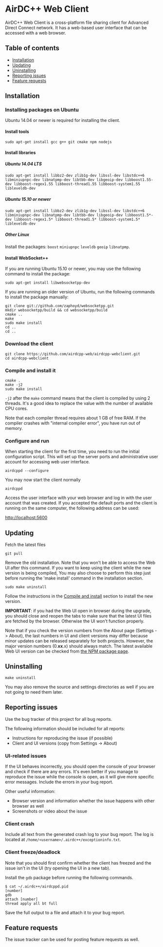 # AirDC++ Web Client

AirDC++ Web Client is a cross-platform file sharing client for Advanced Direct Connect network. It has a web-based user interface that can be accessed with a web browser.

## Table of contents

 * [Installation](#installation)
 * [Updating](#updating)
 * [Uninstalling](#uninstalling)
 * [Reporting issues](#reporting-issues)
 * [Feature requests](#feature-requests)

## Installation

### Installing packages on Ubuntu

Ubuntu 14.04 or newer is required for installing the client.

#### Install tools

`sudo apt-get install gcc g++ git cmake npm nodejs`

#### Install libraries

##### Ubuntu 14.04 LTS

`sudo apt-get install libbz2-dev zlib1g-dev libssl-dev libstdc++6 libminiupnpc-dev libnatpmp-dev libtbb-dev libgeoip-dev libboost1.55-dev libboost-regex1.55 libboost-thread1.55 libboost-system1.55 libleveldb-dev`

##### Ubuntu 15.10 or newer

`sudo apt-get install libbz2-dev zlib1g-dev libssl-dev libstdc++6 libminiupnpc-dev libnatpmp-dev libtbb-dev libgeoip-dev libboost1.5*-dev libboost-regex1.5* libboost-thread1.5* libboost-system1.5* libleveldb-dev`

##### Other Linux

Install the packages: `boost` `miniupnpc` `leveldb` `geoip` `libnatpmp`.

#### Install WebSocket++

If you are running Ubuntu 15.10 or newer, you may use the following command to install the package:

`sudo apt-get install libwebsocketpp-dev`

If you are running an older version of Ubuntu, run the following commands to install the package manually:

```
git clone git://github.com/zaphoyd/websocketpp.git
mkdir websocketpp/build && cd websocketpp/build
cmake ..
make
sudo make install
cd ..
cd ..
```

### Download the client

```
git clone https://github.com/airdcpp-web/airdcpp-webclient.git
cd airdcpp-webclient
```

### Compile and install it

```
cmake .
make -j2
sudo make install
```
`-j2` after the `make` command means that the client is compiled by using 2 threads. It's a good idea to replace the value with the number of available CPU cores. 

Note that each compiler thread requires about 1 GB of free RAM. If the compiler crashes with "internal compiler error", you have run out of memory.


### Configure and run

When starting the client for the first time, you need to run the initial configuration script. This will set up the server ports and administrative user account for accessing web user interface.

```
airdcppd --configure
```

You may now start the client normally

```
airdcppd
```

Access the user interface with your web browser and log in with the user account that was created. If you accepted the default ports and the client is running on the same computer, the following address can be used:

[http://localhost:5600](http://localhost:5600)


## Updating

Fetch the latest files

```
git pull
```

Remove the old installation. Note that you won't be able to access the Web UI after this command. If you want to keep using the client while the new version is being compiled, You may also choose to perform this step just before running the 'make install' command in the installation section. 

```
sudo make uninstall
```

Follow the instructions in the [Compile and install](#compile-and-install) section to install the new version.

**IMPORTANT**: if you had the Web UI open in browser during the upgrade, you should close and reopen the tabs to make sure that the latest UI files are fetched by the browser. Otherwise the UI won't function properly.

Note that if you check the version numbers from the About page (Settings -> About), the last numbers in UI and client versions may differ because minor updates can be released separately for both projects. However, the major version numbers (0.**xx**.x) should always match. The latest available Web UI version can be checked from [the NPM package page](https://www.npmjs.com/package/airdcpp-webui).

## Uninstalling

```
make uninstall
```

You may also remove the source and settings directories as well if you are not going to need them later.

## Reporting issues

Use the bug tracker of this project for all bug reports. 

The following information should be included for all reports:

* Instructions for reproducing the issue (if possible)
* Client and UI versions (copy from Settings -> About)

### UI-related issues

If the UI behaves incorrectly, you should open the console of your browser and check if there are any errors. It's even better if you manage to reproduce the issue while the console is open, as it will give more specific error messages. Include the errors in your bug report.

Other useful information:

* Browser version and information whether the issue happens with other browser as well
* Screenshots or video about the issue

### Client crash

Include all text from the generated crash log to your bug report. The log is located at ``/home/<username>/.airdc++/exceptioninfo.txt``.

### Client freeze/deadlock

Note that you should first confirm whether the client has freezed and the issue isn't in the UI (try opening the UI in a new tab).

Install the ``gdb`` package before running the following commands.

```
$ cat ~/.airdc++/airdcppd.pid
[number]
gdb
attach [number]
thread apply all bt full
```

Save the full output to a file and attach it to your bug report.

## Feature requests

The issue tracker can be used for posting feature requests as well.

